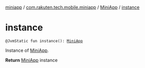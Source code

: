 [miniapp](../../index.md) / [com.rakuten.tech.mobile.miniapp](../index.md) / [MiniApp](index.md) / [instance](./instance.md)

# instance

`@JvmStatic fun instance(): `[`MiniApp`](index.md)

Instance of [MiniApp](index.md).

**Return**
[MiniApp](index.md) instance

